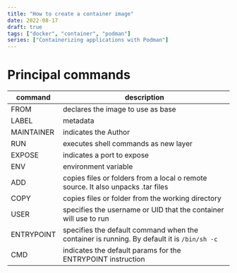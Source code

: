```yaml
---
title: "How to create a container image"
date: 2022-08-17
draft: true
tags: ["docker", "container", "podman"]
series: ["Containerizing applications with Podman"]
---
```


# Principal commands

|command|description   |
|---|---|
|FROM|declares the image to use as base|
|LABEL|metadata|
|MAINTAINER|indicates the Author|
|RUN|executes shell commands as new layer|
|EXPOSE|indicates a port to expose|
|ENV|environment variable|
|ADD|copies files or folders from a local o remote source. It also unpacks .tar files|
|COPY|copies files or folder from the working directory|
|USER|specifies the username or UID that the container will use to run|
|ENTRYPOINT|specifies the default command when the container is running. By default it is ```/bin/sh -c```|
|CMD|indicates the default params for the ENTRYPOINT instruction|
